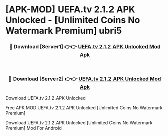 # [APK-MOD] UEFA.tv 2.1.2 APK Unlocked - [Unlimited Coins No Watermark Premium] ubri5



<div align="center">
<h3>🔴 Download [Server1] 👉👉 <a href="https://momento.my/?title=UEFA.tv_2.1.2_APK_Unlocked">UEFA.tv 2.1.2 APK Unlocked Mod Apk</a></h3><br>

<h3>🔴 Download [Server2] 👉👉 <a href="https://momento.my/?title=UEFA.tv_2.1.2_APK_Unlocked">UEFA.tv 2.1.2 APK Unlocked Mod Apk</a></h3>
</div>



Download UEFA.tv 2.1.2 APK Unlocked 

Free APK MOD UEFA.tv 2.1.2 APK Unlocked [Unlimited Coins No Watermark Premium]

Download UEFA.tv 2.1.2 APK Unlocked [Unlimited Coins No Watermark Premium] Mod For Android
